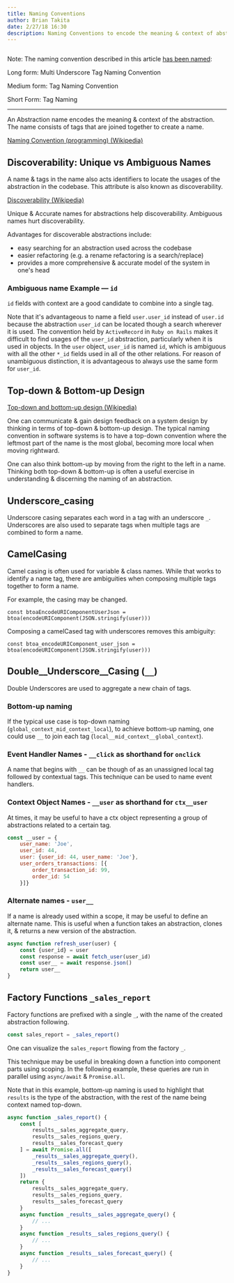 ```yaml
---
title: Naming Conventions
author: Brian Takita
date: 2/27/18 16:30
description: Naming Conventions to encode the meaning & context of abstractions
---
```


```js exec route
```

Note: The naming convention described in this article
	<a target="_blank" href="/posts/multi-underscore-tag-naming-convention-analysis">has been named</a>:

Long form: Multi Underscore Tag Naming Convention

Medium form: Tag Naming Convention

Short Form: Tag Naming

---

An Abstraction name encodes the meaning & context of the abstraction.
The name consists of tags that are joined together to create a name.

<a target="_blank" href="https://en.wikipedia.org/wiki/Naming_convention_(programming)">
	Naming Convention (programming) (Wikipedia)
</a>

## Discoverability: Unique vs Ambiguous Names

A name & tags in the name also acts identifiers to locate
	the usages of the abstraction in the codebase.
This attribute is also known as discoverability.

<a target="_blank" href="https://en.wikipedia.org/wiki/Discoverability">Discoverability (Wikipedia)</a>

Unique & Accurate names for abstractions help discoverability.
Ambiguous names hurt discoverability.

Advantages for discoverable abstractions include:

  * easy searching for an abstraction used across the codebase
  * easier refactoring (e.g. a rename refactoring is a search/replace)
  * provides a more comprehensive & accurate model of the system in one's head

<!--more-->
  
### Ambiguous name Example — `id`

`id` fields with context are a good candidate to combine into a single tag.

Note that it's advantageous to name a field `user.user_id`
	instead of `user.id` because the abstraction `user_id` can be located
		though a search wherever it is used.
The convention held by `ActiveRecord` in `Ruby on Rails` 
	makes it difficult to find usages of the `user_id` abstraction,
	particularly when it is used in objects.
In the `user` object, `user_id` is named `id`,
	which is ambiguous with all the other `*_id` fields used in all of the other relations.
For reason of unambiguous distinction, it is advantageous to always use the same form for `user_id`.

## Top-down & Bottom-up Design

<a target="_blank" href="https://en.wikipedia.org/wiki/Top-down_and_bottom-up_design">
	Top-down and bottom-up design (Wikipedia)
</a>

One can communicate & gain design feedback on a system design by thinking
	in terms of top-down & bottom-up design.
The typical naming convention in software systems is to have a top-down convention
	where the leftmost part of the name is the most global, becoming more local when moving rightward.

One can also think bottom-up by moving from the right to the left in a name.
Thinking both top-down & bottom-up is often a useful exercise 
	in understanding & discerning the naming of an abstraction.

## Underscore_casing

Underscore casing separates each word in a tag with an underscore `_`.
Underscores are also used to separate tags when multiple tags are combined to form a name.

## CamelCasing

Camel casing is often used for variable & class names.
While that works to identify a name tag,
	there are ambiguities when composing multiple tags together to form a name.

For example, the casing may be changed.

`const btoaEncodeURIComponentUserJson = btoa(encodeURIComponent(JSON.stringify(user)))`

Composing a camelCased tag with underscores removes this ambiguity:

`const btoa_encodeURIComponent_user_json = btoa(encodeURIComponent(JSON.stringify(user)))`

## Double__Underscore__Casing (`__`)

Double Underscores are used to aggregate a new chain of tags.

### Bottom-up naming

If the typical use case is top-down naming (`global_context_mid_context_local`),
	to achieve bottom-up naming, one could use `__` to join each tag (`local__mid_context__global_context`).

### Event Handler Names - `__click` as shorthand for `onclick`

A name that begins with `__` can be though of as an unassigned local tag followed by contextual tags.
This technique can be used to name event handlers.

### Context Object Names - `__user` as shorthand for `ctx__user`

At times, it may be useful to have a ctx object representing a group of abstractions related to a certain tag.

```js
const __user = {
	user_name: 'Joe',
	user_id: 44,
	user: {user_id: 44, user_name: 'Joe'},
	user_orders_transactions: [{
		order_transaction_id: 99,
		order_id: 54
	}]}
```

### Alternate names - `user__`

If a name is already used within a scope, it may be useful to define an alternate name.
This is useful when a function takes an abstraction, clones it, & returns a new version of the abstraction.

```js
async function refresh_user(user) {
	const {user_id} = user
	const response = await fetch_user(user_id)
	const user__ = await response.json()
	return user__
}
```

## Factory Functions `_sales_report`

Factory functions are prefixed with a single `_`,
	with the name of the created abstraction following.

```js
const sales_report = _sales_report()
```

One can visualize the `sales_report` flowing from the factory `_`.

This technique may be useful in breaking down a function into component parts using scoping.
In the following example, these queries are run in parallel using `async/await` & `Promise.all`.

Note that in this example,
	bottom-up naming is used to highlight that `results` is the type of the abstraction,
	with the rest of the name being context named top-down.

```js
async function _sales_report() {
	const [
		results__sales_aggregate_query,
		results__sales_regions_query,
		results__sales_forecast_query
	] = await Promise.all([
		_results__sales_aggregate_query(),
		_results__sales_regions_query(),
		_results__sales_forecast_query()
	])
	return {
		results__sales_aggregate_query,
		results__sales_regions_query,
		results__sales_forecast_query
	}
	async function _results__sales_aggregate_query() {
		// ...
	}
	async function _results__sales_regions_query() {
		// ...
	}
	async function _results__sales_forecast_query() {
		// ...
	}
}
```
